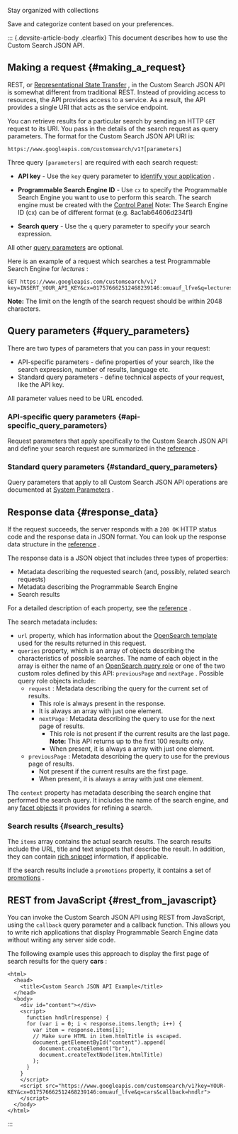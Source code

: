 <div>

Stay organized with collections

Save and categorize content based on your preferences.

::: {.devsite-article-body .clearfix}
This document describes how to use the Custom Search JSON API.

## Making a request {#making_a_request}

REST, or [Representational State
Transfer](http://en.wikipedia.org/wiki/Representational_State_Transfer)
, in the Custom Search JSON API is somewhat different from traditional
REST. Instead of providing access to resources, the API provides access
to a service. As a result, the API provides a single URI that acts as
the service endpoint.

You can retrieve results for a particular search by sending an HTTP
` GET ` request to its URI. You pass in the details of the search
request as query parameters. The format for the Custom Search JSON API
URI is:

``` prettyprint
https://www.googleapis.com/customsearch/v1?[parameters]
```

Three query ` [parameters] ` are required with each search request:

-   **API key** - Use the ` key ` query parameter to [identify your
    application](/custom-search/json-api/v1/introduction#identify_your_application_to_google_with_api_key)
    .

-   **Programmable Search Engine ID** - Use ` cx ` to specify the
    Programmable Search Engine you want to use to perform this search.
    The search engine must be created with the [Control
    Panel](https://cse.google.com/all) Note: The Search Engine ID (cx)
    can be of different format (e.g. 8ac1ab64606d234f1)

-   **Search query** - Use the ` q ` query parameter to specify your
    search expression.

All other [query
parameters](/custom-search/v1/reference/rest/v1/cse/list) are optional.

Here is an example of a request which searches a test Programmable
Search Engine for *lectures* :

    GET https://www.googleapis.com/customsearch/v1?key=INSERT_YOUR_API_KEY&cx=017576662512468239146:omuauf_lfve&q=lectures

**Note:** The limit on the length of the search request should be within
2048 characters.

## Query parameters {#query_parameters}

There are two types of parameters that you can pass in your request:

-   API-specific parameters - define properties of your search, like the
    search expression, number of results, language etc.
-   Standard query parameters - define technical aspects of your
    request, like the API key.

All parameter values need to be URL encoded.

### API-specific query parameters {#api-specific_query_parameters}

Request parameters that apply specifically to the Custom Search JSON API
and define your search request are summarized in the
[reference](/custom-search/v1/reference/rest/v1/cse/list#request) .

### Standard query parameters {#standard_query_parameters}

Query parameters that apply to all Custom Search JSON API operations are
documented at [System
Parameters](https://cloud.google.com/apis/docs/system-parameters) .

## Response data {#response_data}

If the request succeeds, the server responds with a ` 200 OK ` HTTP
status code and the response data in JSON format. You can look up the
response data structure in the
[reference](/custom-search/v1/reference/rest/v1/cse/list#response) .

The response data is a JSON object that includes three types of
properties:

-   Metadata describing the requested search (and, possibly, related
    search requests)
-   Metadata describing the Programmable Search Engine
-   Search results

For a detailed description of each property, see the
[reference](/custom-search/v1/reference/rest/v1/cse/list#response) .

The search metadata includes:

-   ` url ` property, which has information about the [OpenSearch
    template](http://www.opensearch.org/Specifications/%0AOpenSearch/1.1#OpenSearch_URL_template_syntax)
    used for the results returned in this request.
-   ` queries ` property, which is an array of objects describing the
    characteristics of possible searches. The name of each object in the
    array is either the name of an [OpenSearch query
    role](http://www.opensearch.org/Specifications/OpenSearch/1.1#Local_role_values)
    or one of the two custom roles defined by this API: ` previousPage `
    and ` nextPage ` . Possible query role objects include:
    -   ` request ` : Metadata describing the query for the current set
        of results.
        -   This role is always present in the response.
        -   It is always an array with just one element.
        -   ` nextPage ` : Metadata describing the query to use for the
            next page of results.
            -   This role is not present if the current results are the
                last page. **Note:** This API returns up to the first
                100 results only.
            -   When present, it is always a array with just one
                element.
    -   ` previousPage ` : Metadata describing the query to use for the
        previous page of results.
        -   Not present if the current results are the first page.
        -   When present, it is always a array with just one element.

The ` context ` property has metadata describing the search engine that
performed the search query. It includes the name of the search engine,
and any [facet objects](/custom-search/docs/refinements#create) it
provides for refining a search.

### Search results {#search_results}

The ` items ` array contains the actual search results. The search
results include the URL, title and text snippets that describe the
result. In addition, they can contain [rich
snippet](/custom-search/docs/snippets) information, if applicable.

If the search results include a ` promotions ` property, it contains a
set of [promotions](/custom-search/docs/promotions#sl) .

## REST from JavaScript {#rest_from_javascript}

You can invoke the Custom Search JSON API using REST from JavaScript,
using the ` callback ` query parameter and a callback function. This
allows you to write rich applications that display Programmable Search
Engine data without writing any server side code.

The following example uses this approach to display the first page of
search results for the query **cars** :

``` prettyprint
<html>
  <head>
    <title>Custom Search JSON API Example</title>
  </head>
  <body>
    <div id="content"></div>
    <script>
      function hndlr(response) {
      for (var i = 0; i < response.items.length; i++) {
        var item = response.items[i];
        // Make sure HTML in item.htmlTitle is escaped.
        document.getElementById("content").append(
          document.createElement("br"),
          document.createTextNode(item.htmlTitle)
        );
      }
    }
    </script>
    <script src="https://www.googleapis.com/customsearch/v1?key=YOUR-KEY&cx=017576662512468239146:omuauf_lfve&q=cars&callback=hndlr">
    </script>
  </body>
</html>
```
:::

</div>
